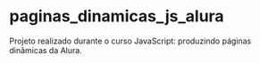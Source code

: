 # paginas_dinamicas_js_alura
Projeto realizado durante o curso JavaScript: produzindo páginas dinâmicas da Alura.
